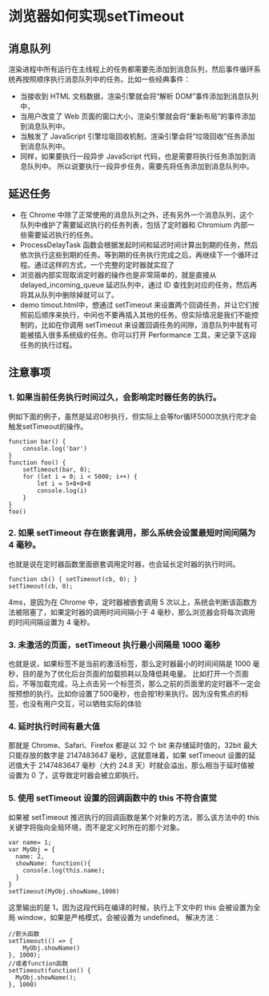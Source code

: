 # 浏览器如何实现setTimeout

## 消息队列
渲染进程中所有运行在主线程上的任务都需要先添加到消息队列，然后事件循环系统再按照顺序执行消息队列中的任务。比如一些经典事件：
- 当接收到 HTML 文档数据，渲染引擎就会将“解析 DOM”事件添加到消息队列中，
- 当用户改变了 Web 页面的窗口大小，渲染引擎就会将“重新布局”的事件添加到消息队列中。
- 当触发了 JavaScript 引擎垃圾回收机制，渲染引擎会将“垃圾回收”任务添加到消息队列中。
- 同样，如果要执行一段异步 JavaScript 代码，也是需要将执行任务添加到消息队列中。
所以说要执行一段异步任务，需要先将任务添加到消息队列中。

## 延迟任务
- 在 Chrome 中除了正常使用的消息队列之外，还有另外一个消息队列，这个队列中维护了需要延迟执行的任务列表，包括了定时器和 Chromium 内部一些需要延迟执行的任务。
- ProcessDelayTask 函数会根据发起时间和延迟时间计算出到期的任务，然后依次执行这些到期的任务。等到期的任务执行完成之后，再继续下一个循环过程。通过这样的方式，一个完整的定时器就实现了
- 浏览器内部实现取消定时器的操作也是非常简单的，就是直接从 delayed_incoming_queue 延迟队列中，通过 ID 查找到对应的任务，然后再将其从队列中删除掉就可以了。
- demo timout.html中，想通过 setTimeout 来设置两个回调任务，并让它们按照前后顺序来执行，中间也不要再插入其他的任务。但实际情况是我们不能控制的，比如在你调用 setTimeout 来设置回调任务的间隙，消息队列中就有可能被插入很多系统级的任务。你可以打开 Performance 工具，来记录下这段任务的执行过程。

## 注意事项
### 1. 如果当前任务执行时间过久，会影响定时器任务的执行。
例如下面的例子，虽然是延迟0秒执行，但实际上会等for循环5000次执行完才会触发setTimeout的操作。
```
function bar() {
    console.log('bar')
}
function foo() {
    setTimeout(bar, 0);
    for (let i = 0; i < 5000; i++) {
        let i = 5+8+8+8
        console.log(i)
    }
}
foo()
```
### 2. 如果 setTimeout 存在嵌套调用，那么系统会设置最短时间间隔为 4 毫秒。
也就是说在定时器函数里面嵌套调用定时器，也会延长定时器的执行时间。
```
function cb() { setTimeout(cb, 0); }
setTimeout(cb, 0);
```
4ms，是因为在 Chrome 中，定时器被嵌套调用 5 次以上，系统会判断该函数方法被阻塞了，如果定时器的调用时间间隔小于 4 毫秒，那么浏览器会将每次调用的时间间隔设置为 4 毫秒。

### 3. 未激活的页面，setTimeout 执行最小间隔是 1000 毫秒
也就是说，如果标签不是当前的激活标签，那么定时器最小的时间间隔是 1000 毫秒，目的是为了优化后台页面的加载损耗以及降低耗电量。
比如打开一个页面后，不等加载完成，马上点击另一个标签页，那么之前的页面里的定时器不一定会按预想的执行。比如你设置了500毫秒，也会按1秒来执行。因为没有焦点的标签，也没有用户交互，可以牺牲实际的体验

### 4. 延时执行时间有最大值
那就是 Chrome、Safari、Firefox 都是以 32 个 bit 来存储延时值的，32bit 最大只能存放的数字是 2147483647 毫秒，这就意味着，如果 setTimeout 设置的延迟值大于 2147483647 毫秒（大约 24.8 天）时就会溢出，那么相当于延时值被设置为 0 了，这导致定时器会被立即执行。

### 5. 使用 setTimeout 设置的回调函数中的 this 不符合直觉
如果被 setTimeout 推迟执行的回调函数是某个对象的方法，那么该方法中的 this 关键字将指向全局环境，而不是定义时所在的那个对象。
```
var name= 1;
var MyObj = {
  name: 2,
  showName: function(){
    console.log(this.name);
  }
}
setTimeout(MyObj.showName,1000)
```
这里输出的是 1，因为这段代码在编译的时候，执行上下文中的 this 会被设置为全局 window，如果是严格模式，会被设置为 undefined。
解决方法：
```
//箭头函数
setTimeout(() => {
    MyObj.showName()
}, 1000);
//或者function函数
setTimeout(function() {
  MyObj.showName();
}, 1000)
```